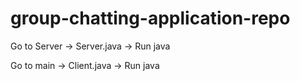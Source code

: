# group-chatting-application-repo

Go to Server -> Server.java -> Run java

Go to main -> Client.java -> Run java 



